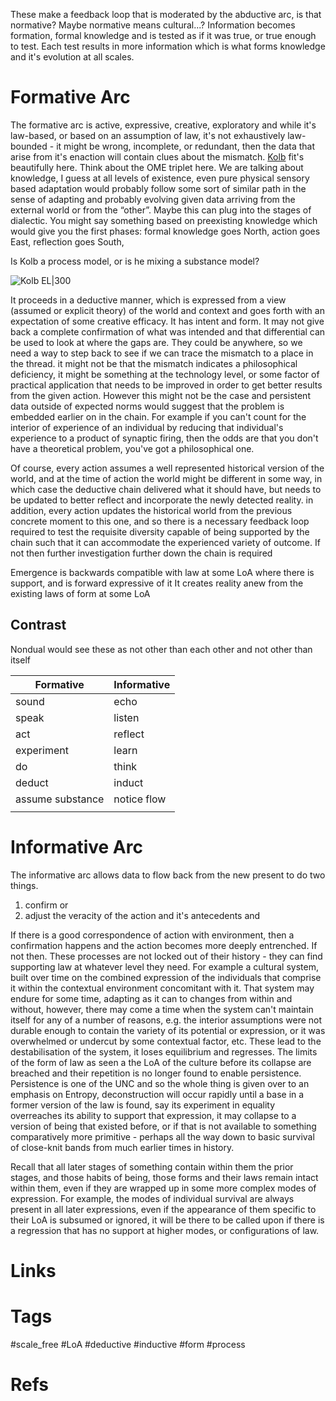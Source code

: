 These make a feedback loop that is moderated by the abductive arc, is that normative? Maybe normative means cultural...?
Information becomes formation, formal knowledge and is tested as if it was true, or true enough to test. Each test results in more information which is what forms knowledge and it's evolution at all scales.
# Formative Arc
The formative arc is active, expressive, creative, exploratory and while it's law-based, or based on an assumption of law, it's not exhaustively law-bounded - it might be wrong, incomplete, or redundant, then the data that arise from it's enaction will contain clues about the mismatch. [Kolb](Kolbs%20Learning%20Styles%20and%20Experiential%20Learning%20Cycle%20%20Simply%20Psychology.md) fit's beautifully here. Think about the OME triplet here. We are talking about knowledge, I guess at all levels of existence, even pure physical sensory based adaptation would probably follow some sort of similar path in the sense of adapting and probably evolving given data arriving from the external world or from the “other”. Maybe this can plug into the stages of dialectic. You might say something based on preexisting knowledge which would give you the first phases: formal knowledge goes North, action goes East, reflection goes South, 

Is Kolb a process model, or is he mixing a substance model?

![Kolb EL|300](Kolb%20EL.webp)


It proceeds in a deductive manner, which is expressed from a view (assumed or explicit theory) of the world and context and goes forth with an expectation of some creative efficacy. It has intent and form. It may not give back a complete confirmation of what was intended and that differential can be used to look at where the gaps are. They could be anywhere, so we need a way to step back to see if we can trace the mismatch to a place in the thread. it might not be that the mismatch indicates a philosophical deficiency, it might be something at the technology level, or some factor of practical application that needs to be improved in order to get better results from the given action. However this might not be the case and persistent data outside of expected norms would suggest that the problem is embedded earlier on in the chain. For example if you can't count for the interior of experience of an individual by reducing that individual's experience to a product of synaptic firing, then the odds are that you don't have a theoretical problem, you've got a philosophical one.

Of course, every action assumes a well represented historical version of the world, and at the time of action the world might be different in some way, in which case the deductive chain delivered what it should have, but needs to be updated to better reflect and incorporate the newly detected reality. in addition, every action updates the historical world from the previous concrete moment to this one, and so there is a necessary feedback loop required to test the requisite diversity capable of being supported by the chain such that it can accommodate the experienced variety of outcome. If not then further investigation further down the chain is required

Emergence is backwards compatible with law at some LoA where there is support, and is forward expressive of it
It creates reality anew from the existing laws of form at some LoA

## Contrast
Nondual would see these as not other than each other and not other than itself

| Formative        | Informative |
| ---------------- | ----------- |
| sound            | echo        |
| speak            | listen      |
| act              | reflect     |
| experiment       | learn       |
| do               | think       |
| deduct           | induct      |
| assume substance | notice flow |
|                  |             |
# Informative Arc

The informative arc allows data to flow back from the new present to do two things. 
1) confirm or 
2) adjust the veracity of the action and it's antecedents and 

If there is a good correspondence of action with environment, then a confirmation happens and the action becomes more deeply entrenched.
If not then.
These processes are not locked out of their history - they can find supporting law at whatever level they need. For example a cultural system, built over time on the combined expression of the individuals that comprise it within the contextual environment concomitant with it. That system may endure for some time, adapting as it can to changes from within and without, however, there may come a time when the system can't maintain itself for any of a number of reasons, e.g. the interior assumptions were not durable enough to contain the variety of its potential or expression, or it was overwhelmed or undercut by some contextual factor, etc. These lead to the destabilisation of the system, it loses equilibrium and regresses. The limits of the form of law as seen a the LoA of the culture before its collapse are breached and their repetition is no longer found to enable persistence. Persistence is one of the UNC and so the whole thing is given over to an emphasis on Entropy, deconstruction will occur rapidly until a base in a former version of the law is found, say its experiment in equality overreaches its ability to support that expression, it may collapse to a version of being that existed before, or if that is not available to something comparatively more primitive - perhaps all the way down to basic survival of close-knit bands from much earlier times in history. 

Recall that all later stages of something contain within them the prior stages, and those habits of being, those forms and their laws remain intact within them, even if they are wrapped up in some more complex modes of expression. For example, the modes of individual survival are always present in all later expressions, even if the appearance of them specific to their LoA is subsumed or ignored, it will be there to be called upon if there is a regression that has no support at higher modes, or configurations of law. 




# Links


# Tags
#scale_free #LoA  #deductive  #inductive  #form #process 

# Refs